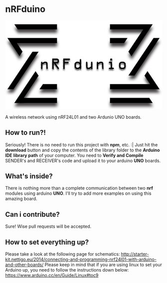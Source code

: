 # nRFduino
<p align="center">
  <img src="https://raw.githubusercontent.com/aligholamee/nRFduino/master/Logo/rfDunio2.png">
</p>
A wireless network using nRF24L01 and two Ardunio UNO boards.

## How to run?!
Seriously! There is no need to run this project with **npm**, etc. :|
Just hit the **download** button and copy the contents of the library folder to the **Arduino IDE library path** of your computer. You need to **Verify and Compile** SENDER's and RECEIVER's code and upload it to your arduino **UNO** boards.
## What's inside?
There is nothing more than a complete communication between two **nrf** modules using arduino **UNO**. I'll try to add more examples on using this amazing board.
## Can i contribute?
Sure! Wise pull requests will be accepted.
## How to set everything up?
Please take a look at the following page for schematics:
http://starter-kit.nettigo.eu/2014/connecting-and-programming-nrf24l01-with-arduino-and-other-boards/
Please keep in mind that if you are using linux to set your Arduino up, you need to follow the instructions down below:
https://www.arduino.cc/en/Guide/Linux#toc9
